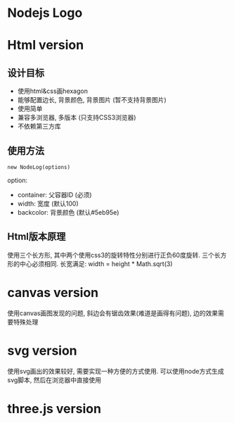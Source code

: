 Nodejs Logo
=======

# Html version

## 设计目标

* 使用html&css画hexagon
* 能够配置边长, 背景颜色, 背景图片 (暂不支持背景图片)
* 使用简单
* 兼容多浏览器, 多版本 (只支持CSS3浏览器)
* 不依赖第三方库

## 使用方法

    new NodeLog(options)

option:
    
* container: 父容器ID (必须)  
* width: 宽度  (默认100)
* backcolor: 背景颜色  (默认#5eb95e)

## Html版本原理
使用三个长方形, 其中两个使用css3的旋转特性分别进行正负60度旋转. 三个长方形的中心必须相同.
长宽满足: width = height * Math.sqrt(3)


# canvas version
使用canvas画图发现的问题, 斜边会有锯齿效果(难道是画得有问题), 边的效果需要特殊处理


# svg version
使用svg画出的效果较好, 需要实现一种方便的方式使用.
可以使用node方式生成svg脚本, 然后在浏览器中直接使用



# three.js version

